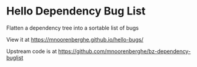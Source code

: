 Hello Dependency Bug List
=====================

Flatten a dependency tree into a sortable list of bugs

View it at https://mnoorenberghe.github.io/hello-bugs/

Upstream code is at https://github.com/mnoorenberghe/bz-dependency-buglist
